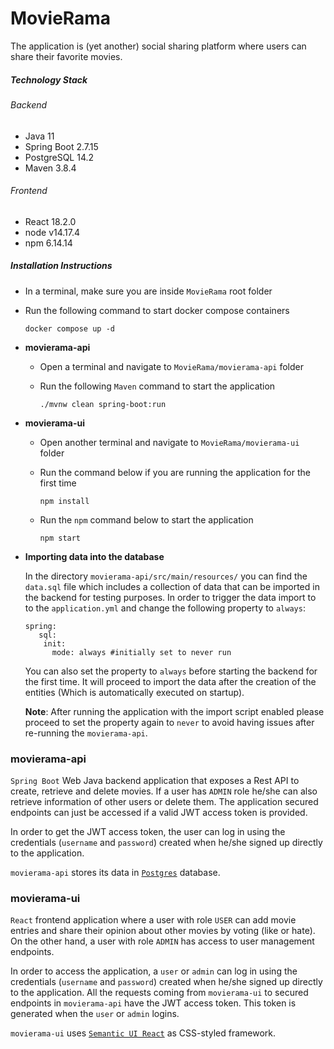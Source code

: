 # MovieRama

The application is (yet another) social sharing platform where users can share their favorite movies.

##### Technology Stack

###### Backend

* Java 11
* Spring Boot 2.7.15
* PostgreSQL 14.2
* Maven 3.8.4

###### Frontend

* React 18.2.0
* node v14.17.4
* npm 6.14.14

##### Installation Instructions

- In a terminal, make sure you are inside `MovieRama` root folder

- Run the following command to start docker compose containers
  ```
  docker compose up -d
  ```

- **movierama-api**

    - Open a terminal and navigate to `MovieRama/movierama-api` folder

    - Run the following `Maven` command to start the application
      ```
      ./mvnw clean spring-boot:run
      ```

- **movierama-ui**

    - Open another terminal and navigate to `MovieRama/movierama-ui` folder

    - Run the command below if you are running the application for the first time
      ```
      npm install
      ```

    - Run the `npm` command below to start the application
      ```
      npm start
      ```
 - **Importing data into the database**
 
   In the directory `movierama-api/src/main/resources/` you can find the `data.sql` file which includes a collection of data that can be imported in the backend for testing purposes.
   In order to trigger the data import to to the `application.yml` and change the following property to `always`:

    ```
    spring:
       sql:
        init:
          mode: always #initially set to never run
    ```
   You can also set the property to `always` before starting the backend for the first time. It will proceed to import the data after the creation of the entities (Which is automatically executed on startup).

   **Note**: After running the application with the import script enabled please proceed to set the property again to `never` to avoid having issues after re-running the `movierama-api`.
    
### movierama-api



`Spring Boot` Web Java backend application that exposes a Rest API to create, retrieve and delete movies. If a user
has `ADMIN` role he/she can also retrieve information of other users or delete them. The application secured endpoints
can just be accessed if a valid JWT access token is provided.

In order to get the JWT access token, the user can log in using the credentials (`username` and `password`) created when
he/she signed up directly to the application.

`movierama-api` stores its data in [`Postgres`](https://www.postgresql.org/) database.

### movierama-ui

`React` frontend application where a user with role `USER` can add movie entries and share their opinion about other
movies by voting (like or hate). On the other hand, a user with role `ADMIN` has access to user management endpoints.

In order to access the application, a `user` or `admin` can log in using the credentials (`username` and `password`)
created when he/she signed up directly to the application. All the requests coming from `movierama-ui` to secured
endpoints in `movierama-api` have the JWT access token. This token is generated when the `user` or `admin` logins.

`movierama-ui` uses [`Semantic UI React`](https://react.semantic-ui.com/) as CSS-styled framework.

